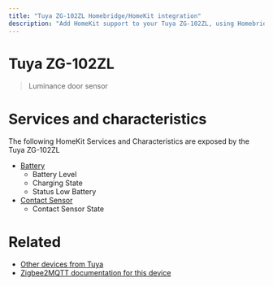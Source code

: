 ```yaml
---
title: "Tuya ZG-102ZL Homebridge/HomeKit integration"
description: "Add HomeKit support to your Tuya ZG-102ZL, using Homebridge, Zigbee2MQTT and homebridge-z2m."
---
```

<!---
This file has been GENERATED using src/docgen/docgen.ts
DO NOT EDIT THIS FILE MANUALLY!
-->
# Tuya ZG-102ZL
> Luminance door sensor


# Services and characteristics
The following HomeKit Services and Characteristics are exposed by
the Tuya ZG-102ZL

* [Battery](../../battery.md)
  * Battery Level
  * Charging State
  * Status Low Battery
* [Contact Sensor](../../sensors.md)
  * Contact Sensor State


# Related
* [Other devices from Tuya](../index.md#tuya)
* [Zigbee2MQTT documentation for this device](https://www.zigbee2mqtt.io/devices/ZG-102ZL.html)